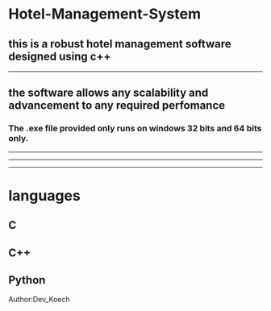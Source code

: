 # Hotel-Management-System

## this is a robust hotel management software designed using c++ 
---
## the software allows any scalability and advancement to any required perfomance
### The .exe file provided only runs on windows 32 bits and 64 bits only.
 ---
 >>
---
 ---
 # languages 
  ## C
  ## C++
  ## Python
Author:Dev_Koech
